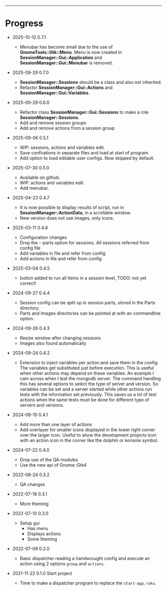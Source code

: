 

---
# Progress

* 2025-10-12 0.7.1
  * Menubar has become small due to the use of **GnomeTools::Gtk::Menu**. Menu is now created in **SessionManager::Gui::Application** and **SessionManager::Gui::Menubar** is removed.

* 2025-09-29 0.7.0
  * **SessionManager::Sessions** should be a class and also not inherited.
  * Refactor **SessionManager::Gui::Actions** and **SessionManager::Gui::Variables**.

* 2025-09-29 0.6.0
  * Refactor class **SessionManager::Gui::Sessions** to make a role  **SessionManager::Sessions**.
  * Add and remove session groups
  * Add and remove actions from a session group

* 2025-09-06 0.5.1
  * WIP: sessions, actions and variables edit.
  * Save confirations in separate files and load at start of program.
  * Add option to load editable user configs. Now skipped by default.

* 2025-07-30 0.5.0
  * Available on github.
  * WIP: actions and variables edit.
  * Add menubar.

* 2025-04-23 0.4.7
  * It is now possible to display results of script, run in **SessionManager::ActionData**, in a scrollable window.
  * New version does not use images, only icons.

* 2025-03-11 0.4.6
  * Configuration changes
  * Drop the --parts option for sessions. All sessions referred from config file
  * Add variables in file and refer from config
  * Add actions in file and refer from config

* 2025-03-04 0.4.5
  * button added to run all items in a session level, TODO: not yet correct!

* 2024-09-27 0.4.4
  * Session config can be split up in session parts, stored in the Parts directory.
  * Parts and Images directories can be pointed at with an commandline option.

* 2024-09-26 0.4.3
  * Resize window after changing sessions
  * Images also found automatically

* 2024-09-24 0.4.2
  * Extension to inject variables per action and save them in the config. The variables get substituted just before execution. This is useful when other actions may depend on these variables. An example I cam across when I test the mongodb server. The command handling this has several options to select the type of server and version. So variables can be set and a server started while other actions run tests with the information set previously. This saves us a lot of test actions when the same tests must be done for different type of servers and versions.

* 2024-08-10 0.4.1
  * Add more than one layer of actions
  * Add overlayer for smaller icons displayed in the lower right corner over the larger icon. Useful to show the development projects icon with an action icon in the corner like the dolphin or konsole symbol.

* 2024-07-22 0.4.0
  * Drop use of the QA modules
  * Use the new api of Gnome::Gtk4

* 2022-08-24 0.3.2
  * QA changes

* 2022-07-18 0.3.1
  * More theming

* 2022-07-10 0.3.0
  * Setup gui
    * Has menu
    * Displays actions
    * Some theming

* 2022-07-09 0.2.0
  * Basic dispatcher reading a handwrought config and execute an action using 2 options `group` and `actions`.

* 2021-11-22 0.1.0 Start project
  * Time to make a dispatcher program to replace the `start-app.raku`.
